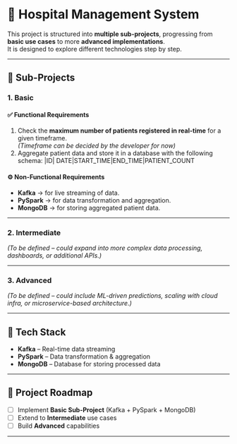 # 🏥 Hospital Management System

This project is structured into **multiple sub-projects**, progressing from **basic use cases** to more **advanced implementations**.  
It is designed to explore different technologies step by step.

---

## 📌 Sub-Projects

### 1. **Basic**

#### ✅ Functional Requirements
1. Check the **maximum number of patients registered in real-time** for a given timeframe.  
   *(Timeframe can be decided by the developer for now)*  
2. Aggregate patient data and store it in a database with the following schema:
    |ID| DATE|START_TIME|END_TIME|PATIENT_COUNT

#### ⚙️ Non-Functional Requirements
- **Kafka** → for live streaming of data.  
- **PySpark** → for data transformation and aggregation.  
- **MongoDB** → for storing aggregated patient data.  

---

### 2. **Intermediate**  
*(To be defined – could expand into more complex data processing, dashboards, or additional APIs.)*

---

### 3. **Advanced**  
*(To be defined – could include ML-driven predictions, scaling with cloud infra, or microservice-based architecture.)*  

---

## 🚀 Tech Stack
- **Kafka** – Real-time data streaming  
- **PySpark** – Data transformation & aggregation  
- **MongoDB** – Database for storing processed data  

---

## 📂 Project Roadmap
- [ ] Implement **Basic Sub-Project** (Kafka + PySpark + MongoDB)  
- [ ] Extend to **Intermediate** use cases  
- [ ] Build **Advanced** capabilities  

---